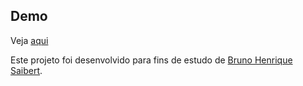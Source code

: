 ## Demo

Veja [aqui](https://brunosaibert.github.io/plugin-jquery-typing/)

Este projeto foi desenvolvido para fins de estudo de [Bruno Henrique Saibert](https://github.com/BrunoSaibert).
